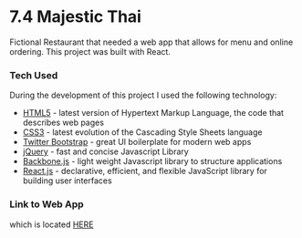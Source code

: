 # 7.4 Majestic Thai

Fictional Restaurant that needed a web app that allows for menu and online ordering. This project was built with React.


### Tech Used

During the development of this project I used the following technology:


* [HTML5] - latest version of Hypertext Markup Language, the code that describes web pages
* [CSS3] - latest evolution of the Cascading Style Sheets language
* [Twitter Bootstrap] - great UI boilerplate for modern web apps
* [jQuery] - fast and concise Javascript Library
* [Backbone.js] - light weight Javascript library to structure applications
* [React.js] - declarative, efficient, and flexible JavaScript library for building user interfaces





### Link to Web App
which is located [HERE]




   [HTML5]: <https://developer.mozilla.org/en-US/docs/Web/Guide/HTML/HTML5>
   [CSS3]: <https://developer.mozilla.org/en-US/docs/Web/CSS/CSS3>
   [Twitter Bootstrap]: <http://twitter.github.com/bootstrap/>
   [jQuery]: <http://jquery.com>
   [Backbone.js]: <http://backbonejs.org/>
   [React.js]: <https://facebook.github.io/react/>
   [HERE]: <https://frazierr2.github.io/7.4-majestic-thai/>
